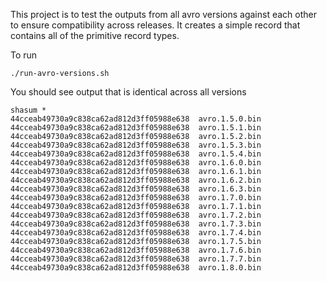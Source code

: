 This project is to test the outputs from all avro versions against each other to ensure compatibility across releases. It creates a simple record that contains all of the primitive record types.

To run 

```
./run-avro-versions.sh
```

You should see output that is identical across all versions

```
shasum *
44cceab49730a9c838ca62ad812d3ff05988e638  avro.1.5.0.bin
44cceab49730a9c838ca62ad812d3ff05988e638  avro.1.5.1.bin
44cceab49730a9c838ca62ad812d3ff05988e638  avro.1.5.2.bin
44cceab49730a9c838ca62ad812d3ff05988e638  avro.1.5.3.bin
44cceab49730a9c838ca62ad812d3ff05988e638  avro.1.5.4.bin
44cceab49730a9c838ca62ad812d3ff05988e638  avro.1.6.0.bin
44cceab49730a9c838ca62ad812d3ff05988e638  avro.1.6.1.bin
44cceab49730a9c838ca62ad812d3ff05988e638  avro.1.6.2.bin
44cceab49730a9c838ca62ad812d3ff05988e638  avro.1.6.3.bin
44cceab49730a9c838ca62ad812d3ff05988e638  avro.1.7.0.bin
44cceab49730a9c838ca62ad812d3ff05988e638  avro.1.7.1.bin
44cceab49730a9c838ca62ad812d3ff05988e638  avro.1.7.2.bin
44cceab49730a9c838ca62ad812d3ff05988e638  avro.1.7.3.bin
44cceab49730a9c838ca62ad812d3ff05988e638  avro.1.7.4.bin
44cceab49730a9c838ca62ad812d3ff05988e638  avro.1.7.5.bin
44cceab49730a9c838ca62ad812d3ff05988e638  avro.1.7.6.bin
44cceab49730a9c838ca62ad812d3ff05988e638  avro.1.7.7.bin
44cceab49730a9c838ca62ad812d3ff05988e638  avro.1.8.0.bin
```